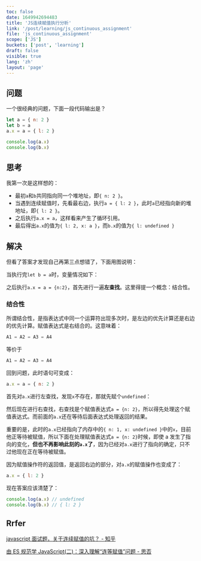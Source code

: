 ```yaml
---
toc: false
date: 1649942694483
title: 'JS连续赋值执行分析'
link: '/post/learning/js_continuous_assignment'
file: 'js_continuous_assignment'
scope: ['JS']
buckets: ['post', 'learning']
draft: false
visible: true
lang: 'zh'
layout: 'page'
---
```


## 问题

一个很经典的问题，下面一段代码输出是？

```javascript
let a = { n: 2 }
let b = a
a.x = a = { l: 2 }

console.log(a.x)
console.log(b.x)
```

## 思考

我第一次是这样想的：

- 最初`a`和`b`共同指向同一个堆地址，即`{ n: 2 }`。
- 当遇到连续赋值时，先看最右边，执行`a = { l: 2 }`，此时`a`已经指向新的堆地址，即`{ l: 2 }`。
- 之后执行`a.x = a`，这样看来产生了循环引用。
- 最后得出`a.x`的值为`{ l: 2, x: a }`，而`b.x`的值为`{ l: undefined }`

## 解决

但看了答案才发现自己再第三点想错了，下面用图说明：

当执行完`let b = a`时，变量情况如下：

<CenterImg src="https://res.zrain.fun/images/2022/06/js_continuous_assignment_part_1-1053778e4998c1b17a5f77e70989a918.png" alt="js_continuous_assignment_part_1" zoom="60%" source="https://app.diagrams.net/#R7VZNj5swEP01HBsRnITkuJuPbdVGqpRK3fbmwATcGIYaJ0B%2FfQcwAUqz3ZW26lbtBTzPM7Zn3vjJFltG%2BZ3iSbhFH6Tl2H5usZXlOGNn4dCvRIoamU0WNRAo4RunFtiJb2BA26An4UPac9SIUoukD3oYx%2BDpHsaVwqzvdkDZ3zXhAQyAncflEP0ofB3W6NxxW%2Fw1iCBsdh7PTH4Rb5xNJmnIfcw6EFtbbKkQdT2K8iXIsnhNXeq4zZXZy8EUxPoxAV5xfhOs9%2Fz8dbt7e5Th3WfhvZqZs%2BmiSRh8yt%2BYMcb0u1V4in0ol7HJQqVDDDDm8h1iQuCYwC%2BgdWHY4yeNBIU6kmYWcqHvO%2BNP5VKjqbFWuVm5MgpjHDDWGx4JWQJbUEpkQCUFZeZ2eFJeuV2oNfWCM2U39KHsy0%2FpkI4CxEACT0Q68jCqJry0ct0c6pVp%2BNO160TG1Xlj%2F6bsI7L3Er3jh1DENbwRskmwrmJZuqvkGChtjn2NkabJuQpAP%2BDHLi1Edw8wAq0oH1uB5Fqc%2B%2Bfg5hIEF7%2B2T2hgWuUJbWPWPXN5MjvxQSP1uyYLhYZdwqvcM9KKfoe8FLYPxOkSJaoqB%2Bb5sJ%2FvCU%2B1wiN0ZtiMLZh%2Fof4MSkP%2BMPlDspoAZiSiaFTT2FmrOK6Bwo7YTOzfRK%2F7YlWBKqqK%2B65hohbTBmgDK6sX%2BR6UoBKV1P%2FTIuP8DSLjDERm%2F19knk9k5n9YZNiAXsu9pa6nmttjy10NNUhKevXBr3nmaVI%2FBQ8iL3vjpRI%2FWS%2FXi%2Fnz0OvMf6B38jh63afTS2b7aq3mOm9%2Ftv4O" />

之后执行`a.x = a = {n:2}`，首先进行一遍**左查找**。这里得提一个概念：结合性。

### 结合性

所谓结合性，是指表达式中同一个运算符出现多次时，是左边的优先计算还是右边的优先计算。赋值表达式是右结合的。这意味着：

```js
A1 = A2 = A3 = A4
```

等价于

```js
A1 = A2 = A3 = A4
```

回到问题，此时语句可变成：

```js
a.x = a = { n: 2 }
```

首先对`a.x`进行左查找，发现`x`不存在，那就先赋个`undefined`：

<CenterImg src="https://res.zrain.fun/images/2022/06/js_continuous_assignment_part_2-308084d8cf9275c33d0ad6fdfb3272ab.png" alt="js_continuous_assignment_part_2" zoom="60%" source="https://app.diagrams.net/#R7VfbjpswEP2aPDYieHPhcTebbKs2UqVU6rZvBibgxjDUOAH69R2DCaFstl1pq27VvmDPmfFl5hxGMGLLpLxTPIs3GIIcuU5YjtjtyHUnrufSYJCqQWberAEiJUIb1AFb8Q0s6Fj0IELIe4EaUWqR9cEA0xQC3cO4Ulj0w3Yo%2B6dmPIIBsA24HKIfRajjBl248w5%2FDSKK25MnM6%2FxJLwNtpnkMQ%2BxOIPYasSWClE3s6RcgjTFa%2BvSrFtf8J4upiDVv7IgqI5vopXPj18327d7Gd99FsErS0auqzZhCCl%2Fa6aY0nCj8JCGYLZxyEKlY4ww5fIdYkbghMAvoHVl2eMHjQTFOpHWC6XQ92fzT2ar8dRat6XduTYqa%2Bww1WueCGmADSglCqCSgrK%2BLR5UYI6LtSYtuFN2TQ%2FK3jxMQD6OECMJPBP5OMCkdgR5HbreNTvT9MG9m0Qm9X3T8NroiGxfYrD%2FEIu0gddCtgk2VTSlu0iOhfL22pcYaUXOVQT6kTh2khC9e4AJaEX5OAok1%2BLYvwe3L0F0iut0QhMrlSfIxu575PJgT%2BIDIfVVU8RCwzbjde4F9Yq%2BQl4K2zvidIkSVZ0DC0LwFz7huVa4hzMPmzGPhSfqj6A0lI%2BTPySrXcBsi6jarmntous4cwvFZ83myvlN9M5fbFegiqrq%2Ftywq7xpC3QLa6u38j0oQSUy1P%2FTTcb9G5qMO2gy%2Fv8m83xNZvGHmwwb0EuSp4I7lMdM0uk3vqJZZGZl7ZnxxDCa%2BrkZDPE7kRL5g2YlJX0ews8FwfOs%2BWbcidKI6KUq5Gq1XHmL59GBu%2FhBB2yoA%2B8BHXhP1wGZ3edt7Tv7SWCr7w%3D%3D" />

然后现在进行右查找，右查找是个赋值表达式`a = {n: 2}`，所以得先处理这个赋值表达式。而前面的`a.x`还在等待后面表达式处理返回的结果。

<CenterImg src="https://res.zrain.fun/images/2022/06/js_continuous_assignment_part_3-bb1b8afda6a0fb7f8367863f6bafcccc.png" alt="js_continuous_assignment_part_3" zoom="60%" source="https://app.diagrams.net/#R7VjbbptAEP0aP9bCbIzhMXHstGojVXKlpnlbYAzbLAxd1jbu13cWFtuUXKWkcdS8wM7Z68w5zKwYsGlWXShepJcYgxy4TlwN2PnAdUdu4NLLINsG8QKvARIlYjtoDyzEb7CgY9GViKHsDNSIUouiC0aY5xDpDsaVwk132BJld9eCJ9ADFhGXffS7iHXaoL472eMfQSRpu%2FPIC5qejLeDrSdlymPcHEBsNmBThaibVlZNQZrgtXFp5s3v6N0dTEGuHzMh2q4%2FJbOQr39dLj7fyPTiWkQfLBml3rYOQ0z%2BWzPHnF5nCld5DGYZhyxUOsUEcy6%2FIBYEjgj8CVpvLXt8pZGgVGfS9kIl9NVB%2B4dZaji21nllV66NrTWWmOs5z4Q0wCUoJTZAIQVl%2Bxa4UpHZLtWatOCO2Sk9yHvzMAPKYYKYSOCFKIcRZnVHVNZD58tmZWreunbjyKg%2Bbx6fGh2RHUqMbr6lIm%2FguZCtg00UTejuJMdCZXvsuxhpRc5VAvqecWwnIfr2ADPQivxxFEiuxbp7Dm4%2FgmQ3bq8TalipPEE2dt01lyu7U9gTUlc1m1RoWBS89n1DuaKrkGNhe0mcTlGiqn1gUQyhHxJeaoU3cNDDPBaweEf9GpSG6n7y%2B2TZCbsUYXOkO7H2Zp9xWig9SDYnzgvROznarEARVdurQ8POCsYtsJ9YW52ZX0EJCpGh%2Fr9OMu5bSDJuL8nwYfWeZp4tzTD2ymmG9Qgm0VPAHfLDk7T7WaiolZhWVfd4PDOM5mFpXob4pciJ%2FF66kpIuiPCwIHhZNLfGpaiMiI5VISez6Szwn0cHbPJXufH7Oghu0UHwUjpo7%2Fpvqd48UG2ORUb%2FurD4jywswWsWFr9fWN7LyvPdXkevXFaCHr2DyZlsKgs1z9%2BrxZOqhT%2Fu0uv06fVuodd7Or1k7n%2BH1H0HP5XY7A8%3D" />

重要的是，此时的`a.x`已经指向了内存中的`{ n: 1, x: undefined }`中的`x`，目前他正等待被赋值，所以下面在处理赋值表达式`a = {n: 2}`时候，即使 a 发生了指向的变化，**但也不再影响此刻的`a.x`了**，因为已经对`a.x`进行了指向的确定，只不过他现在正在等待被赋值。

因为赋值操作符的返回值，是返回右边的部分，对`a.x`的赋值操作也变成了：

```javascript
a.x = { l: 2 }
```

现在答案应该清楚了：

```javascript
console.log(a.x) // undefined
console.log(b.x) // { l: 2 }
```

## Rrfer

[javascript 面试题，关于连续赋值的坑？ - 知乎](https://www.zhihu.com/question/41220520)

[由 ES 规范学 JavaScript(二)：深入理解“连等赋值”问题 - 思否](https://segmentfault.com/a/1190000004224719)

